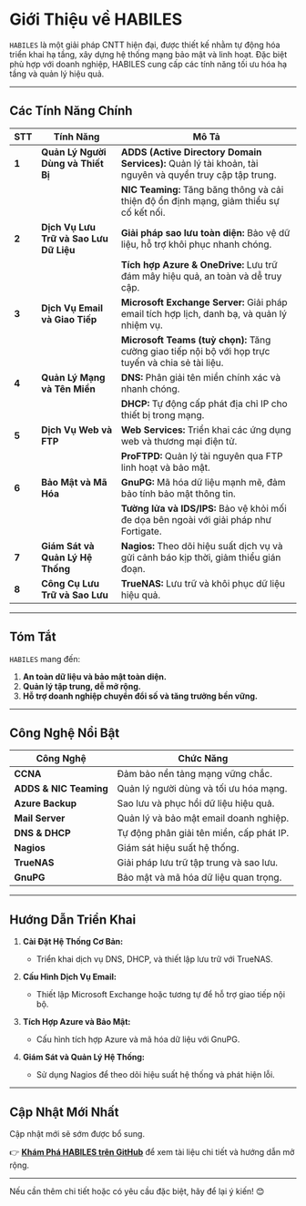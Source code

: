 # **Giới Thiệu về HABILES**

`HABILES` là một giải pháp CNTT hiện đại, được thiết kế nhằm tự động hóa triển khai hạ tầng, xây dựng hệ thống mạng bảo mật và linh hoạt. Đặc biệt phù hợp với doanh nghiệp, HABILES cung cấp các tính năng tối ưu hóa hạ tầng và quản lý hiệu quả.

---

## **Các Tính Năng Chính**

| **STT** | **Tính Năng**                         | **Mô Tả**                                                                                 |
|---------|---------------------------------------|------------------------------------------------------------------------------------------|
| **1**   | **Quản Lý Người Dùng và Thiết Bị**     | **ADDS (Active Directory Domain Services):** Quản lý tài khoản, tài nguyên và quyền truy cập tập trung. |
|         |                                       | **NIC Teaming:** Tăng băng thông và cải thiện độ ổn định mạng, giảm thiểu sự cố kết nối.  |
| **2**   | **Dịch Vụ Lưu Trữ và Sao Lưu Dữ Liệu** | **Giải pháp sao lưu toàn diện:** Bảo vệ dữ liệu, hỗ trợ khôi phục nhanh chóng.           |
|         |                                       | **Tích hợp Azure & OneDrive:** Lưu trữ đám mây hiệu quả, an toàn và dễ truy cập.          |
| **3**   | **Dịch Vụ Email và Giao Tiếp**         | **Microsoft Exchange Server:** Giải pháp email tích hợp lịch, danh bạ, và quản lý nhiệm vụ. |
|         |                                       | **Microsoft Teams (tuỳ chọn):** Tăng cường giao tiếp nội bộ với họp trực tuyến và chia sẻ tài liệu. |
| **4**   | **Quản Lý Mạng và Tên Miền**           | **DNS:** Phân giải tên miền chính xác và nhanh chóng.                                    |
|         |                                       | **DHCP:** Tự động cấp phát địa chỉ IP cho thiết bị trong mạng.                           |
| **5**   | **Dịch Vụ Web và FTP**                 | **Web Services:** Triển khai các ứng dụng web và thương mại điện tử.                     |
|         |                                       | **ProFTPD:** Quản lý tài nguyên qua FTP linh hoạt và bảo mật.                            |
| **6**   | **Bảo Mật và Mã Hóa**                  | **GnuPG:** Mã hóa dữ liệu mạnh mẽ, đảm bảo tính bảo mật thông tin.                       |
|         |                                       | **Tường lửa và IDS/IPS:** Bảo vệ khỏi mối đe dọa bên ngoài với giải pháp như Fortigate.  |
| **7**   | **Giám Sát và Quản Lý Hệ Thống**       | **Nagios:** Theo dõi hiệu suất dịch vụ và gửi cảnh báo kịp thời, giảm thiểu gián đoạn.   |
| **8**   | **Công Cụ Lưu Trữ và Sao Lưu**         | **TrueNAS:** Lưu trữ và khôi phục dữ liệu hiệu quả.                                      |

---

## **Tóm Tắt**  

`HABILES` mang đến:  
1. **An toàn dữ liệu và bảo mật toàn diện.**  
2. **Quản lý tập trung, dễ mở rộng.**  
3. **Hỗ trợ doanh nghiệp chuyển đổi số và tăng trưởng bền vững.**

---

## **Công Nghệ Nổi Bật**

| **Công Nghệ**         | **Chức Năng**                                 |
|------------------------|-----------------------------------------------|
| **CCNA**              | Đảm bảo nền tảng mạng vững chắc.             |
| **ADDS & NIC Teaming** | Quản lý người dùng và tối ưu hóa mạng.       |
| **Azure Backup**       | Sao lưu và phục hồi dữ liệu hiệu quả.        |
| **Mail Server**        | Quản lý và bảo mật email doanh nghiệp.       |
| **DNS & DHCP**         | Tự động phân giải tên miền, cấp phát IP.     |
| **Nagios**             | Giám sát hiệu suất hệ thống.                |
| **TrueNAS**            | Giải pháp lưu trữ tập trung và sao lưu.      |
| **GnuPG**              | Bảo mật và mã hóa dữ liệu quan trọng.        |

---

## **Hướng Dẫn Triển Khai**

1. **Cài Đặt Hệ Thống Cơ Bản:**  
   - Triển khai dịch vụ DNS, DHCP, và thiết lập lưu trữ với TrueNAS.  

2. **Cấu Hình Dịch Vụ Email:**  
   - Thiết lập Microsoft Exchange hoặc tương tự để hỗ trợ giao tiếp nội bộ.

3. **Tích Hợp Azure và Bảo Mật:**  
   - Cấu hình tích hợp Azure và mã hóa dữ liệu với GnuPG.

4. **Giám Sát và Quản Lý Hệ Thống:**  
   - Sử dụng Nagios để theo dõi hiệu suất hệ thống và phát hiện lỗi.

---

## **Cập Nhật Mới Nhất**

Cập nhật mới sẽ sớm được bổ sung.  

👉 **[Khám Phá HABILES trên GitHub](#)** để xem tài liệu chi tiết và hướng dẫn mở rộng.  

--- 

Nếu cần thêm chi tiết hoặc có yêu cầu đặc biệt, hãy để lại ý kiến! 😊
